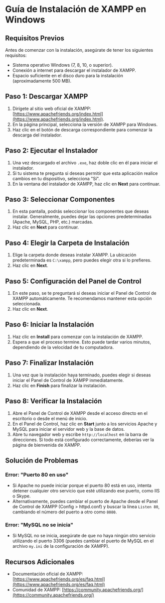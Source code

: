 # Guía de Instalación de XAMPP en Windows

## Requisitos Previos

Antes de comenzar con la instalación, asegúrate de tener los siguientes requisitos:

- Sistema operativo Windows (7, 8, 10, o superior).
- Conexión a internet para descargar el instalador de XAMPP.
- Espacio suficiente en el disco duro para la instalación (aproximadamente 500 MB).

## Paso 1: Descargar XAMPP

1. Dirígete al sitio web oficial de XAMPP: [https://www.apachefriends.org/index.html](https://www.apachefriends.org/index.html).
2. En la página principal, selecciona la versión de XAMPP para Windows.
3. Haz clic en el botón de descarga correspondiente para comenzar la descarga del instalador.

## Paso 2: Ejecutar el Instalador

1. Una vez descargado el archivo `.exe`, haz doble clic en él para iniciar el instalador.
2. Si tu sistema te pregunta si deseas permitir que esta aplicación realice cambios en tu dispositivo, selecciona "Sí".
3. En la ventana del instalador de XAMPP, haz clic en **Next** para continuar.

## Paso 3: Seleccionar Componentes

1. En esta pantalla, podrás seleccionar los componentes que deseas instalar. Generalmente, puedes dejar las opciones predeterminadas (Apache, MySQL, PHP, etc.) marcadas. 
2. Haz clic en **Next** para continuar.

## Paso 4: Elegir la Carpeta de Instalación

1. Elige la carpeta donde deseas instalar XAMPP. La ubicación predeterminada es `C:\xampp`, pero puedes elegir otra si lo prefieres.
2. Haz clic en **Next**.

## Paso 5: Configuración del Panel de Control

1. En este paso, se te preguntará si deseas iniciar el Panel de Control de XAMPP automáticamente. Te recomendamos mantener esta opción seleccionada.
2. Haz clic en **Next**.

## Paso 6: Iniciar la Instalación

1. Haz clic en **Install** para comenzar con la instalación de XAMPP.
2. Espera a que el proceso termine. Esto puede tardar varios minutos, dependiendo de la velocidad de tu computadora.

## Paso 7: Finalizar Instalación

1. Una vez que la instalación haya terminado, puedes elegir si deseas iniciar el Panel de Control de XAMPP inmediatamente.
2. Haz clic en **Finish** para finalizar la instalación.

## Paso 8: Verificar la Instalación

1. Abre el Panel de Control de XAMPP desde el acceso directo en el escritorio o desde el menú de inicio.
2. En el Panel de Control, haz clic en **Start** junto a los servicios Apache y MySQL para iniciar el servidor web y la base de datos.
3. Abre tu navegador web y escribe `http://localhost` en la barra de direcciones. Si todo está configurado correctamente, deberías ver la página de bienvenida de XAMPP.

## Solución de Problemas

### Error: "Puerto 80 en uso"
- Si Apache no puede iniciar porque el puerto 80 está en uso, intenta detener cualquier otro servicio que esté utilizando ese puerto, como IIS o Skype. 
- Alternativamente, puedes cambiar el puerto de Apache desde el Panel de Control de XAMPP (Config > httpd.conf) y buscar la línea `Listen 80`, cambiando el número del puerto a otro como `8080`.

### Error: "MySQL no se inicia"
- Si MySQL no se inicia, asegúrate de que no haya ningún otro servicio utilizando el puerto 3306 (puedes cambiar el puerto de MySQL en el archivo `my.ini` de la configuración de XAMPP).

## Recursos Adicionales

- Documentación oficial de XAMPP: [https://www.apachefriends.org/es/faq.html](https://www.apachefriends.org/es/faq.html)
- Comunidad de XAMPP: [https://community.apachefriends.org/](https://community.apachefriends.org/)
